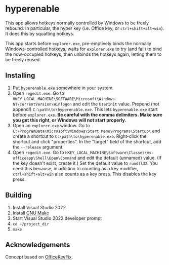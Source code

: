 # hyperenable
This app allows hotkeys normally controlled by Windows to be freely rebound. In particular, the hyper key (i.e. Office key, or `ctrl+shift+alt+win`). It does this by squatting hotkeys.

This app starts before `explorer.exe`, pre-emptively binds the normally Windows-controlled hotkeys, waits for `explorer.exe` to try (and fail) to bind the now-occupied hotkeys, then unbinds the hotkeys again, letting them to be freely reused.

## Installing
  1. Put `hyperenable.exe` somewhere in your system.
  2. Open `regedit.exe`. Go to `HKEY_LOCAL_MACHINE\SOFTWARE\Microsoft\Windows NT\CurrentVersion\Winlogon` and edit the `Userinit` value. Prepend (not append!) `C:\path\to\hyperenable.exe`. This lets `hyperenable.exe` start before `explorer.exe`. **Be careful with the comma delimiters. Make sure you get this right, or Windows will not start properly.**
  3. Open an `explorer.exe` window. Go to `C:\ProgramData\Microsoft\Windows\Start Menu\Programs\Startup\` and create a shortcut to `C:\path\to\hyperenable.exe`. Right-click the shortcut and click "properties". In the "target" field of the shortcut, add the `--release` argument.
  4. Open `regedit.exe`. Go to `HKEY_LOCAL_MACHINE\Software\Classes\ms-officeapp\Shell\Open\Command` and edit the default (unnamed) value. (If the key doesn't exist, create it.) Set the default value to `rundll32`. You need this because, in addition to counting as a key modifier, `ctrl+shift+alt+win` also counts as a key press. This disables the key press.

## Building
  1. Install Visual Studio 2022
  2. Install [GNU Make](https://scoop.sh/)
  3. Start Visual Studio 2022 developer prompt
  4. `cd ~/project_dir`
  5. `make`

## Acknowledgements
Concept based on [OfficeKeyFix](https://github.com/anthonyheddings/OfficeKeyFix).

